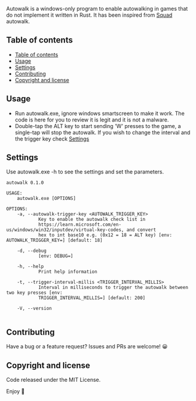 Autowalk is a windows-only program to enable autowalking in games that do not implement it written in Rust. It has been inspired from [Squad](https://joinsquad.com/) autowalk. 

## Table of contents
- [Table of contents](#table-of-contents)
- [Usage](#usage)
- [Settings](#settings)
- [Contributing](#contributing)
- [Copyright and license](#copyright-and-license)

## Usage

- Run autowalk.exe, ignore windows smartscreen to make it work. The code is here for you to review it is legit and it is not a malware.
- Double-tap the ALT key to start sending 'W' presses to the game, a single-tap will stop the autowalk. If you wish to change the interval and the trigger key check [Settings](#settings)

## Settings 
Use autowalk.exe -h to see the settings and set the parameters.
```
autowalk 0.1.0

USAGE:
    autowalk.exe [OPTIONS]

OPTIONS:
    -a, --autowalk-trigger-key <AUTOWALK_TRIGGER_KEY>
            Key to enable the autowalk check list in
            https://learn.microsoft.com/en-us/windows/win32/inputdev/virtual-key-codes, and convert
            hex to int base10 e.g. (0x12 = 18 = ALT key) [env: AUTOWALK_TRIGGER_KEY=] [default: 18]

    -d, --debug
            [env: DEBUG=]

    -h, --help
            Print help information

    -t, --trigger-interval-millis <TRIGGER_INTERVAL_MILLIS>
            Interval in milliseconds to trigger the autowalk between two key presses [env:
            TRIGGER_INTERVAL_MILLIS=] [default: 200]

    -V, --version
    
```

## Contributing 

Have a bug or a feature request? Issues and PRs are welcome! 😀

## Copyright and license
Code released under the MIT License.

Enjoy 🎉
